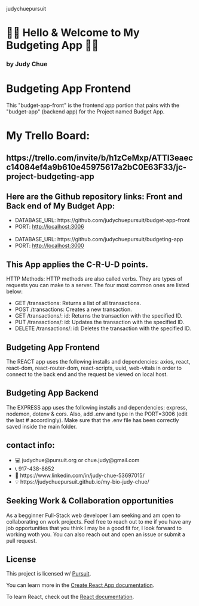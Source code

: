 judychuepursuit
<!DOCTYPE html>
<html>
  <head>
   <h1>👋🏻 Hello &  Welcome to My Budgeting App 👋🏻</h1>
<h3>by Judy Chue</h3>
  </head>
  <body>
    <h1>Budgeting App Frontend</h1>
    <p>
This "budget-app-front" is the frontend app portion that pairs with the "budget-app" (backend app) for the Project named Budget App.
<br> 
<h1> My Trello Board:<h2> https://trello.com/invite/b/h1zCeMxp/ATTI3eaecc14084ef4a9b610e45975617a2bC0E63F33/jc-project-budgeting-app</h1>
<h2> Here are the Github repository links: Front and Back end of My Budget App:</h2>
    <ul>
        <li>DATABASE_URL: https://github.com/judychuepursuit/budget-app-front</li>
        <li>PORT: <a href="http://http://localhost:3000">http://localhost:3006</a></li>
<br>
        <li>DATABASE_URL: https://github.com/judychuepursuit/budgeting-app</li>
        <li>PORT: <a href="http://http://localhost:3000">http://localhost:3000</a></li>
    </ul>

<h2> This App applies the C-R-U-D points.</h2>
<p>HTTP Methods: HTTP methods are also called verbs. They are types of requests you can make to a server. The four most common ones are listed below:</p>
<ul>
      <li>GET /transactions: Returns a list of all transactions.</li>
      <li>POST /transactions: Creates a new transaction.</li>
      <li>GET /transactions/: id: Returns the transaction with the specified ID.</li>
      <li>PUT /transactions/: id: Updates the transaction with the specified ID.</li>
      <li>DELETE /transactions/: id: Deletes the transaction with the specified ID.</li>
</ul>
<h2>Budgeting App Frontend</h2>
<p>
  The REACT app uses the following installs and dependencies: axios, react, react-dom, react-router-dom, react-scripts, uuid, web-vitals in order to connect to the back end and the request be viewed on local host.
<br>
  <h2>Budgeting App Backend</h2>
  The EXPRESS app uses the following installs and dependencies: express, nodemon, dotenv & cors. Also, add .env and type in the PORT=3006 (edit the last # accordingly). Make sure that the .env file has been correctly saved inside the main folder.  
  <h2>contact info:</h2>
<ul>
    <li>💻  judychue@pursuit.org or chue.judy@gmail.com</li>
    <li>📞  917-438-8652</li>
    <li>💟  https://www.linkedin.com/in/judy-chue-53697015/</li>
    <li>💡  https://judychuepursuit.github.io/my-bio-judy-chue/</li>
</ul>
</p>
<h2>Seeking Work & Collaboration opportunities</h2>
<p>
As a begginner Full-Stack web developer I am seeking and am open to collaborating on work projects. Feel free to reach out to me if you have any job opportunities that you think I may be a good fit for, I look forward to working woth you. You can also reach out and open an issue or submit a pull request.
</p>
    <h2>License</h2>
<p>
      This project is licensed w/ <a href="https://www.pursuit.org/">Pursuit</a>.
</p>
  </body>
</html>

You can learn more in the [Create React App documentation](https://facebook.github.io/create-react-app/docs/getting-started).

To learn React, check out the [React documentation](https://reactjs.org/).

